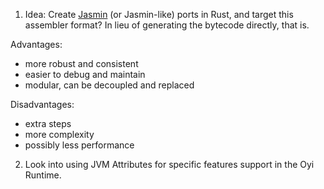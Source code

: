 1. Idea: Create [Jasmin](https://jasmin.sourceforge.net/) (or Jasmin-like) ports in Rust, and target this assembler format? In lieu of generating the bytecode directly, that is.
  
Advantages:
  - more robust and consistent
  - easier to debug and maintain
  - modular, can be decoupled and replaced

Disadvantages:
  - extra steps
  - more complexity
  - possibly less performance

2. Look into using JVM Attributes for specific features support in the Oyi Runtime.
